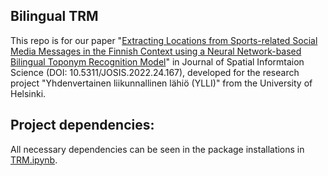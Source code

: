 ## Bilingual TRM

This repo is for our paper "[Extracting Locations from Sports-related Social Media Messages in the Finnish Context using a Neural Network-based Bilingual Toponym Recognition Model](https://josis.org/index.php/josis/article/view/167/164)" in Journal of Spatial Informtaion Science (DOI: 10.5311/JOSIS.2022.24.167), developed for the research project "Yhdenvertainen liikunnallinen lähiö (YLLI)" from the University of Helsinki. 

## Project dependencies:

All necessary dependencies can be seen in the package installations in [TRM.ipynb](https://github.com/PengyuanLiu1993/Bilingual-TRM/blob/main/TRM.ipynb).


